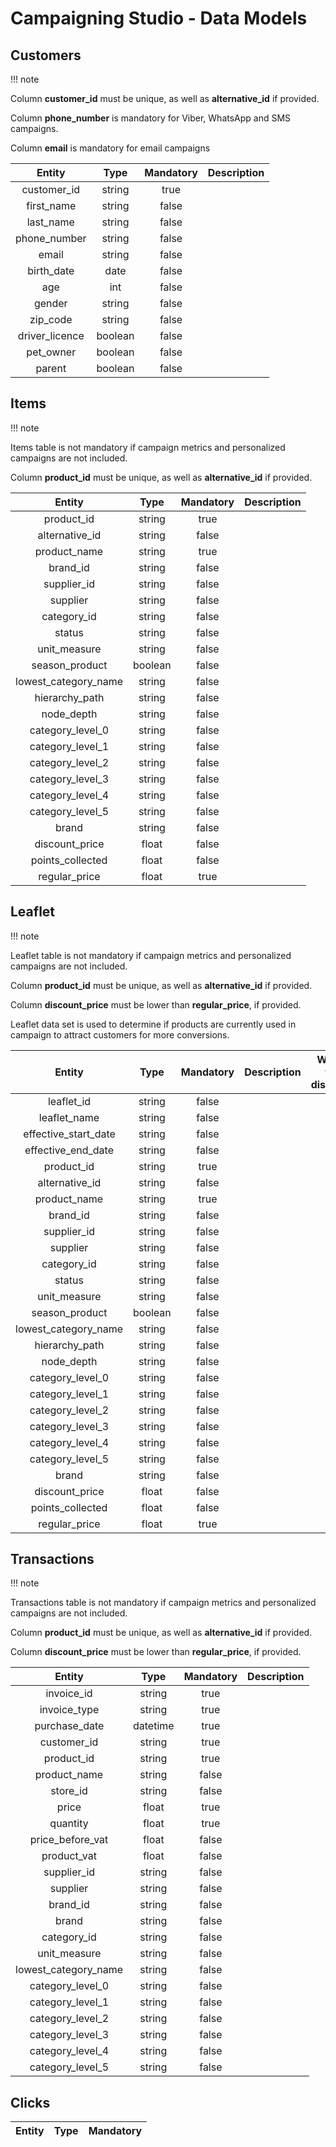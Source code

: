 # Campaigning Studio - Data Models

## Customers

!!! note
    <p>Column <b>customer_id</b> must be unique, as well as <b>alternative_id</b> if provided. </p>
    <p>Column <b>phone_number</b> is mandatory for Viber, WhatsApp and SMS campaigns.</p>
    <p>Column <b>email</b> is mandatory for email campaigns</p>

| Entity       |  Type          | Mandatory | Description | 
|:------------:|:-------------:|:------------:|:------------:|
| customer_id | string | true | |
| first_name | string | false | |
| last_name | string | false | |
| phone_number |  string  | false | |
| email |  string  | false | |
| birth_date | date  | false | |
| age | int | false | |
| gender | string  | false | |
| zip_code | string | false | |
| driver_licence| boolean | false | |
| pet_owner| boolean | false | |
| parent| boolean | false |  |

## Items

!!! note
    <p>Items table is not mandatory if campaign metrics and personalized campaigns are not included.</p>
    <p>Column <b>product_id</b> must be unique, as well as <b>alternative_id</b> if provided. </p>

| Entity       |  Type          | Mandatory | Description |
|:------------:|:-------------:|:------------:|:------------:|
| product_id |  string  | true | |
| alternative_id | string  | false | |
| product_name | string | true | |
| brand_id | string| false | |
| supplier_id | string | false | |
| supplier | string  | false | |
| category_id | string | false | |
| status | string | false | |
| unit_measure | string | false | |
| season_product | boolean| false | |
| lowest_category_name | string | false | |
| hierarchy_path | string  | false | |
| node_depth | string  | false | |
| category_level_0 | string  | false | |
| category_level_1 | string  | false | |
| category_level_2 | string  | false | |
| category_level_3 | string  | false | |
| category_level_4 | string  | false | |
| category_level_5 | string  | false | |
| brand | string  | false | |
| discount_price | float  | false | |
| points_collected | float  | false | |
| regular_price | float  | true | |


## Leaflet

!!! note
   <p> <span>Leaflet table is not mandatory if campaign metrics and personalized campaigns are not included. </span></p>
   <p> <span>Column <b>product_id</b> must be unique, as well as <b>alternative_id</b> if provided. </span></p>
   <p> <span>Column <b>discount_price</b> must be lower than <b>regular_price</b>, if provided. </span></p>

Leaflet data set is used to determine if products are currently used in campaign to attract customers for more conversions. 

| Entity       |  Type          | Mandatory | Description | What to discuss |
|:------------:|:-------------:|:------------:|:------------:|:------------:|
| leaflet_id | string  | false | |
| leaflet_name | string | false | |
| effective_start_date | string | false | |
| effective_end_date | string | false | | |
| product_id |  string  | true | |
| alternative_id | string  | false | |
| product_name | string | true | |
| brand_id | string| false | |
| supplier_id | string | false | |
| supplier | string  | false | |
| category_id | string | false | |
| status | string | false | |
| unit_measure | string | false | |
| season_product | boolean| false | |
| lowest_category_name | string | false | |
| hierarchy_path | string  | false | |
| node_depth | string  | false | |
| category_level_0 | string  | false | |
| category_level_1 | string  | false | |
| category_level_2 | string  | false | |
| category_level_3 | string  | false | |
| category_level_4 | string  | false | |
| category_level_5 | string  | false | |
| brand | string  | false | |
| discount_price | float  | false | |
| points_collected | float  | false | |
| regular_price | float  | true | |



## Transactions

!!! note
    <p><span>Transactions table is not mandatory if campaign metrics and personalized campaigns are not included. </span></p>
    <p><span>Column <b>product_id</b> must be unique, as well as <b>alternative_id</b> if provided. </span></p>
    <p><span>Column <b>discount_price</b> must be lower than <b>regular_price</b>, if provided. </span></p>

| Entity       |  Type          | Mandatory | Description |
|:------------:|:-------------:|:------------:| :------------:|
| invoice_id | string  | true | |
| invoice_type | string  | true | |
| purchase_date | datetime | true | |
| customer_id | string | true | | |
| product_id |  string  | true | |
| product_name | string | false | |
| store_id |  string  | false | |
| price | float  | true | |
| quantity | float | true | |
| price_before_vat | float  | false | |
| product_vat | float| false | |
| supplier_id | string | false | |
| supplier | string  | false | |
| brand_id | string  | false | |
| brand | string  | false | |
| category_id | string | false | |
| unit_measure | string | false | |
| lowest_category_name | string | false | |
| category_level_0 | string  | false | |
| category_level_1 | string  | false | | 
| category_level_2 | string  | false | |
| category_level_3 | string  | false | |
| category_level_4 | string  | false | | 
| category_level_5 | string  | false | |

## Clicks


| Entity       |  Type          | Mandatory |
|:------------:|:-------------:|:------------:|


